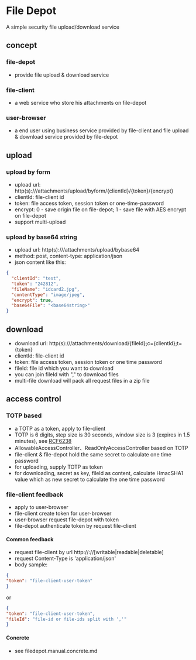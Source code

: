 # File Depot

A simple security file upload/download service

## concept

### file-depot

- provide file upload & download service

### file-client

- a web service who store his attachments on file-depot

### user-browser

- a end user using business service provided by file-client and file upload & download service provided by file-depot

## upload

### upload by form

- upload url: http(s)://<fileserver>/attachments/upload/byform/{clientId}/{token}/{encrypt}
- clientId: file-client id
- token: file access token, session token or one-time-password 
- encrypt: 0 - save origin file on file-depot; 1 - save file with AES encrypt on file-depot
- support multi-upload

### upload by base64 string

- upload url: http(s)://<fileserver>/attachments/upload/bybase64
- method: post, content-type: application/json
- json content like this:

```JSON
{
  "clientId": "test",
  "token": "242812",
  "fileName": "idcard2.jpg",
  "contentType": "image/jpeg",
  "encrypt": true,
  "base64File": "<base64string>"
}
```

## download

- download url: http(s)://<fileserver>/attachments/download/{fileId};c={clientId};t={token}
- clientId: file-client id
- token: file access token, session token or one time password
- fileId: file id which you want to download
- you can join fileId with "," to download files
- multi-file download will pack all request files in a zip file

## access control

### TOTP based

- a TOTP as a token, apply to file-client
- TOTP is 6 digits, step size is 30 seconds, window size is 3 (expires in 1.5 minutes), see [RCF6238](https://tools.ietf.org/html/rfc6238)
- AllowableAccessController、ReadOnlyAccessController based on TOTP
- file-client & file-depot hold the same secret to calculate one time password
- for uploading, supply TOTP as token
- for downloading, secret as key, fileId as content, calculate HmacSHA1 value which as new secret to calculate the one time password

### file-client feedback

- apply to user-browser
- file-client create token for user-browser
- user-browser request file-depot with token
- file-depot authenticate token by request file-client

#### Common feedback

- request file-client by url http://<host>:<port>/<path>/\[writable|readable|deletable\]
- request Content-Type is 'application/json'
- body sample:

```JSON
{
"token": "file-client-user-token"
}
```
or
```JSON
{
"token": "file-client-user-token",
"fileId": "file-id or file-ids split with ','"
}
```

#### Concrete

- see filedepot.manual.concrete.md
